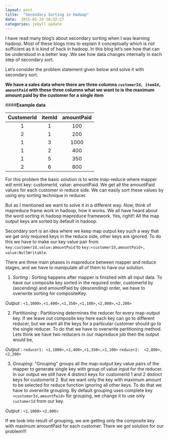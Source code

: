 ```yaml
---
layout: post
title:  "Secondary Sorting in Hadoop"
date:  2015-01-29 20:32:27
categories: jekyll update
---
```


I have read many blog’s about secondary sorting when I was learning hadoop. Most of these blogs tries to explain it conceptually which is not sufficient as it is kind of hack in hadoop. In this blog let’s see how that can be understood in a better way .We see how data changes internally in each step of secondary sort.


Let’s consider the problem statement given below and solve it with secondary sort.

**We have a sales data where there are three columns `customerId, itemId, amountPaid` with these three columns what we want to is the maximum amount paid by the customer for a single item**

####**Example data**


CustomerId    | itemId    | amountPaid
:-------------: | :-------------: | :------:
1  | 1  | 100
2  | 1  | 200
1  | 3  | 1000
1  | 2  | 400
1  | 5  | 350
2  | 6  | 800


For this problem the basic solution is to write map-reduce where mapper will emit key: customerId, value: amountPaid. We get all the amountPaid values for each customer in reduce side. We can easily sort these values by using any sorting technique in reducer.

But as I mentioned we want to solve it in a different way. Now, think of mapreduce frame work in hadoop, how it works. We all have heard about the word sorting in hadoop mapreduce framework. Yes, right!! All the map output keys are sorted by default in hadoop.

Secondary sort is an idea where we keep map output key such a way that we get only required keys in the reduce side, other keys are ignored. To do this we have to make our key value pair from  `key:customerId,value:amountPaid`  to  	`key:<customerId,amountPaid>, 	value:NullWritable`.

There are three main phases in mapreduce between mapper and reduce stages, and we have to manipulate all of them to have our solution.

1. *Sorting* : Sorting happens after mapper is finished with all input data. To have our composite key sorted in the required order, customerId by (ascending) and amountPaid by (descending) order, we have to overwrite sorting for compositeKey.

*Output* : `<1,1000>,<1,400>,<1,350>,<1,100>,<2,800>,<2,200>`

2. *Partitioning* : Partitioning determines the reducer for every map-output key. If we leave out composite key here each key can go to different reducer, but we want all the keys for a particular customer should go to the single reducer. To do that we have to overwrite partitioning method. Lets think we have two reducers in our mapreduce job then the output would be,

*Output* : `reducer1: <1,1000>,<1,400>,<1,350>,<1,100>`
		   `reducer2:  <2,800>,<2,200>`

3. *Grouping*: "Grouping" groups all the map-output key value pairs of the mapper to generate single key with group of value input for the reducer. In our output we still have 4 distinct keys for customerId 1 and 2 distinct keys for customerId 2. But we want only the key with maximum amount to be selected for reduce function ignoring all other keys. To do that we have to overwrite grouping. By default grouping uses complete key `<customerId,amountPaid>` for grouping, we change it to use only `customerId` from our key.

*Output* : `<1,1000>`
		   `<2,800>`
 
 If we look into result of grouping, we are getting only the composite key with maximum amountPaid for each customer. There we got solution for our problem!!!